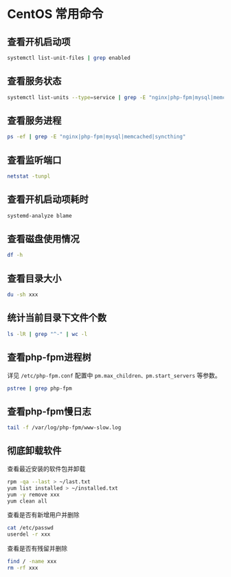 # CentOS 常用命令

## 查看开机启动项

```bash
systemctl list-unit-files | grep enabled
```

## 查看服务状态

```bash
systemctl list-units --type=service | grep -E "nginx|php-fpm|mysql|memcached|syncthing"
```

## 查看服务进程

```bash
ps -ef | grep -E "nginx|php-fpm|mysql|memcached|syncthing"
```

## 查看监听端口

```bash
netstat -tunpl
```

## 查看开机启动项耗时

```bash
systemd-analyze blame
```

## 查看磁盘使用情况

```bash
df -h
```

## 查看目录大小

```bash
du -sh xxx
```

## 统计当前目录下文件个数

```bash
ls -lR | grep "^-" | wc -l
```

## 查看php-fpm进程树

详见 `/etc/php-fpm.conf` 配置中 `pm.max_children、pm.start_servers` 等参数。

```bash
pstree | grep php-fpm
```

## 查看php-fpm慢日志

```bash
tail -f /var/log/php-fpm/www-slow.log
```

## 彻底卸载软件

查看最近安装的软件包并卸载

```bash
rpm -qa --last > ~/last.txt
yum list installed > ~/installed.txt
yum -y remove xxx
yum clean all
```

查看是否有新增用户并删除

```bash
cat /etc/passwd
userdel -r xxx
```

查看是否有残留并删除

```bash
find / -name xxx
rm -rf xxx
```

